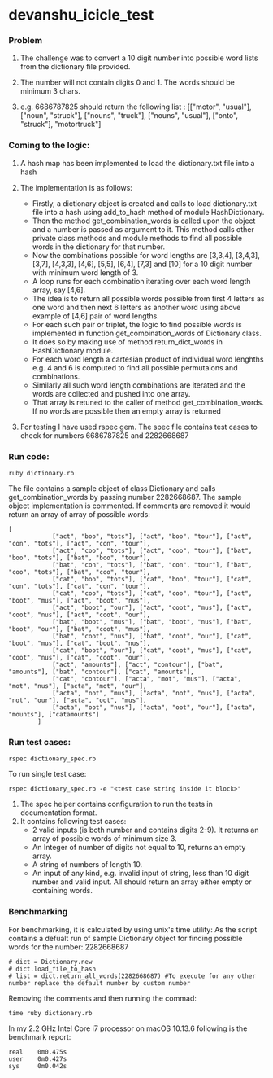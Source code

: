 # devanshu_icicle_test

### Problem
1. The challenge was to convert a 10 digit number into possible word lists from the dictionary file provided.
2. The number will not contain digits 0 and 1. The words should be minimum 3 chars.

3. e.g. 6686787825 should return the following list :
  [["motor", "usual"], ["noun", "struck"], ["nouns", "truck"], ["nouns", "usual"], ["onto", "struck"], "motortruck"]

### Coming to the logic:

1. A hash map has been implemented to load the dictionary.txt file into a hash

2. The implementation is as follows: 
   * Firstly, a dictionary object is created and calls to load dictionary.txt file into a hash using add_to_hash method     of module HashDictionary.
   * Then the method get_combination_words is called upon the object and a number is passed as argument to it. This         method calls other private class methods and module methods to find all possible words in the dictionary for that      number.
   * Now the combinations possible for word lengths are [3,3,4], [3,4,3], [3,7], [4,3,3], [4,6], [5,5], [6,4], [7,3] and    [10] for a 10 digit number with minimum word length of 3.
   * A loop runs for each combination iterating over each word length array, say [4,6].
   * The idea is to return all possible words possible from first 4 letters as one word and then next 6 letters as          another word using above example of [4,6] pair of word lengths.
   * For each such pair or triplet, the logic to find possible words is implemented in function get_combination_words of    Dictionary class.
   * It does so by making use of method return_dict_words in HashDictionary module.
   * For each word length a cartesian product of individual word lenghths e.g. 4 and 6 is computed to find all possible     permutaions and combinations.
   * Similarly all such word length combinations are iterated and the words are collected and pushed into one array.
   * That array is retuned to the caller of method get_combination_words. If no words are possible then an empty array is   returned
 
3. For testing I have used rspec gem. The spec file contains test cases to check for numbers 6686787825 and 2282668687

### Run code:
```
ruby dictionary.rb
```
The file contains a sample object of class Dictionary and calls get_combination_words by passing number 2282668687. The sample object implementation is commented. If comments are removed it would return an array of array of possible words:

```
[
            ["act", "boo", "tots"], ["act", "boo", "tour"], ["act", "con", "tots"], ["act", "con", "tour"], 
            ["act", "coo", "tots"], ["act", "coo", "tour"], ["bat", "boo", "tots"], ["bat", "boo", "tour"], 
            ["bat", "con", "tots"], ["bat", "con", "tour"], ["bat", "coo", "tots"], ["bat", "coo", "tour"], 
            ["cat", "boo", "tots"], ["cat", "boo", "tour"], ["cat", "con", "tots"], ["cat", "con", "tour"], 
            ["cat", "coo", "tots"], ["cat", "coo", "tour"], ["act", "boot", "mus"], ["act", "boot", "nus"], 
            ["act", "boot", "our"], ["act", "coot", "mus"], ["act", "coot", "nus"], ["act", "coot", "our"], 
            ["bat", "boot", "mus"], ["bat", "boot", "nus"], ["bat", "boot", "our"], ["bat", "coot", "mus"], 
            ["bat", "coot", "nus"], ["bat", "coot", "our"], ["cat", "boot", "mus"], ["cat", "boot", "nus"], 
            ["cat", "boot", "our"], ["cat", "coot", "mus"], ["cat", "coot", "nus"], ["cat", "coot", "our"], 
            ["act", "amounts"], ["act", "contour"], ["bat", "amounts"], ["bat", "contour"], ["cat", "amounts"], 
            ["cat", "contour"], ["acta", "mot", "mus"], ["acta", "mot", "nus"], ["acta", "mot", "our"], 
            ["acta", "not", "mus"], ["acta", "not", "nus"], ["acta", "not", "our"], ["acta", "oot", "mus"], 
            ["acta", "oot", "nus"], ["acta", "oot", "our"], ["acta", "mounts"], ["catamounts"]
        ]
```

### Run test cases:
```
rspec dictionary_spec.rb
```
To run single test case:
```
rspec dictionary_spec.rb -e "<test case string inside it block>"
```

1. The spec helper contains configuration to run the tests in documentation format.
2. It contains following test cases:
   * 2 valid inputs (is both number and contains digits 2-9). It returns an array of possible words of minimum size 3.
   * An Integer of number of digits not equal to 10, returns an empty array.
   * A string of numbers of length 10.
   * An input of any kind, e.g. invalid input of string, less than 10 digit number and valid input. All should
      return an array either empty or containing words.

### Benchmarking

For benchmarking, it is calculated by using unix's time utility:
As the script contains a defualt run of sample Dictionary object for finding possible words for the number: 2282668687

```
# dict = Dictionary.new
# dict.load_file_to_hash
# list = dict.return_all_words(2282668687) #To execute for any other number replace the default number by custom number
```
Removing the comments and then running the commad:

```
time ruby dictionary.rb
```

In my 2.2 GHz Intel Core i7 processor on macOS 10.13.6 following is the benchmark report:

```
real	0m0.475s
user	0m0.427s
sys	    0m0.042s
```
